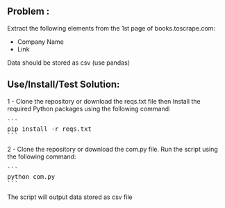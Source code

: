 ## Problem :
Extract the following elements from the 1st page of books.toscrape.com:
- Company Name
- Link

Data should be stored as csv (use pandas)



## Use/Install/Test Solution:
1 - Clone the repository or download the reqs.txt file then Install the required Python packages using the following command:
<pre>
```
pip install -r reqs.txt
```
</pre>

2 - Clone the repository or download the com.py file.
Run the script using the following command:
<pre>
```
python com.py
```
</pre>

The script will output data stored as csv file


